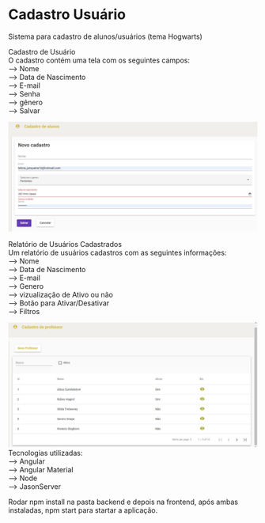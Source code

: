 # Cadastro Usuário
Sistema para cadastro de alunos/usuários (tema Hogwarts)</br> 

Cadastro de Usuário</br> 
O cadastro contém uma tela com os seguintes campos:</br> 
--> Nome</br> 
--> Data de Nascimento</br> 
--> E-mail</br> 
--> Senha</br> 
--> gênero </br> 
--> Salvar </br> 

![novoaluno](https://github.com/itsmejunqueira/CadastroUsurario/blob/main/cadastrodealunos.JPG)

Relatório de Usuários Cadastrados</br> 
Um relatório de usuários cadastros com as seguintes informações:</br> 
--> Nome</br> 
--> Data de Nascimento</br> 
--> E-mail</br> 
--> Genero </br> 
--> vizualização de Ativo ou não </br> 
--> Botão para Ativar/Desativar</br> 
--> Filtros</br> 

![listaluno](https://github.com/itsmejunqueira/CadastroUsurario/blob/main/professorlista.JPG)
Tecnologias utilizadas:</br> 
--> Angular</br> 
--> Angular Material </br> 
--> Node </br> 
--> JasonServer </br> 


Rodar npm install na pasta backend e depois na frontend, após ambas instaladas, npm start para startar a aplicação. </br> 


